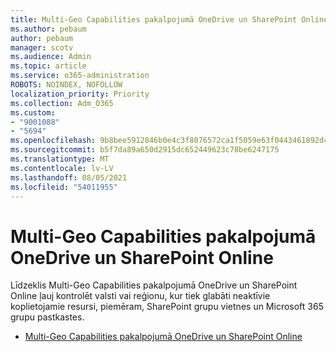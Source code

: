 ```yaml
---
title: Multi-Geo Capabilities pakalpojumā OneDrive un SharePoint Online
ms.author: pebaum
author: pebaum
manager: scotv
ms.audience: Admin
ms.topic: article
ms.service: o365-administration
ROBOTS: NOINDEX, NOFOLLOW
localization_priority: Priority
ms.collection: Adm_O365
ms.custom:
- "9001088"
- "5694"
ms.openlocfilehash: 9b8bee5912846b0e4c3f8076572ca1f5059e63f0443461892d4e2d3041913288
ms.sourcegitcommit: b5f7da89a650d2915dc652449623c78be6247175
ms.translationtype: MT
ms.contentlocale: lv-LV
ms.lasthandoff: 08/05/2021
ms.locfileid: "54011955"
---
```

# <a name="multi-geo-capabilities-in-onedrive-and-sharepoint-online"></a>Multi-Geo Capabilities pakalpojumā OneDrive un SharePoint Online

Līdzeklis Multi-Geo Capabilities pakalpojumā OneDrive un SharePoint Online ļauj kontrolēt valsti vai reģionu, kur tiek glabāti neaktīvie koplietojamie resursi, piemēram, SharePoint grupu vietnes un Microsoft 365 grupu pastkastes.
- [Multi-Geo Capabilities pakalpojumā OneDrive un SharePoint Online](https://docs.microsoft.com/office365/enterprise/multi-geo-capabilities-in-onedrive-and-sharepoint-online-in-office-365)
